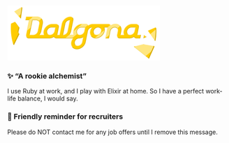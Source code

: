 <img src="https://raw.githubusercontent.com/Dalgona/Dalgona/b98fa472ebb342cbd1fac7de46956bed199f790b/assets/d57_logo_text_ghprofile.png" width="350">

### ✨ &ldquo;A rookie alchemist&rdquo; 

I use Ruby at work, and I play with Elixir at home. So I have a perfect work-life balance, I would say.

### 🏢 Friendly reminder for recruiters

Please do NOT contact me for any job offers until I remove this message.

<!--
**Dalgona/Dalgona** is a ✨ _special_ ✨ repository because its `README.md` (this file) appears on your GitHub profile.

Here are some ideas to get you started:

- 🔭 I’m currently working on ...
- 🌱 I’m currently learning ...
- 👯 I’m looking to collaborate on ...
- 🤔 I’m looking for help with ...
- 💬 Ask me about ...
- 📫 How to reach me: ...
- 😄 Pronouns: ...
- ⚡ Fun fact: ...
-->
